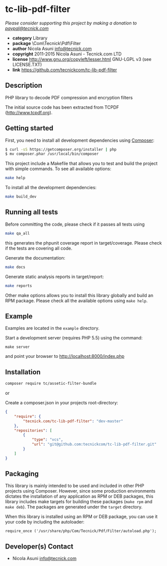 # tc-lib-pdf-filter

*Please consider supporting this project by making a donation to <paypal@tecnick.com>*

* **category**    Library
* **package**     \Com\Tecnick\Pdf\Filter
* **author**      Nicola Asuni <info@tecnick.com>
* **copyright**   2011-2015 Nicola Asuni - Tecnick.com LTD
* **license**     http://www.gnu.org/copyleft/lesser.html GNU-LGPL v3 (see LICENSE.TXT)
* **link**        https://github.com/tecnickcom/tc-lib-pdf-filter

## Description

PHP library to decode PDF compression and encryption filters

The initial source code has been extracted from TCPDF (<http://www.tcpdf.org>).


## Getting started

First, you need to install all development dependencies using [Composer](https://getcomposer.org/):

```bash
$ curl -sS https://getcomposer.org/installer | php
$ mv composer.phar /usr/local/bin/composer
```

This project include a Makefile that allows you to test and build the project with simple commands.
To see all available options:

```bash
make help
```

To install all the development dependencies:

```bash
make build_dev
```

## Running all tests

Before committing the code, please check if it passes all tests using

```bash
make qa_all
```
this generates the phpunit coverage report in target/coverage.
Please check if the tests are covering all code.

Generate the documentation:

```bash
make docs
```

Generate static analysis reports in target/report:

```bash
make reports
```

Other make options allows you to install this library globally and build an RPM package.
Please check all the available options using `make help`.


## Example

Examples are located in the `example` directory.

Start a development server (requires PHP 5.5) using the command:

```
make server
```

and point your browser to <http://localhost:8000/index.php>


## Installation

```sh
composer require tc/assetic-filter-bundle
```

or

Create a composer.json in your projects root-directory:

```json
{
    "require": {
        "tecnick.com/tc-lib-pdf-filter": "dev-master"
    },
    "repositories": [
        {
            "type": "vcs",
            "url": "git@github.com:tecnickcom/tc-lib-pdf-filter.git"
        }
    ]
}
```


## Packaging

This library is mainly intended to be used and included in other PHP projects using Composer.
However, since some production environments dictates the installation of any application as RPM or DEB packages,
this library includes make targets for building these packages (`make rpm` and `make deb`).
The packages are generated under the `target` directory.

When this library is installed using an RPM or DEB package, you can use it your code by including the autoloader:
```
require_once ('/usr/share/php/Com/Tecnick/Pdf/Filter/autoload.php');
```


## Developer(s) Contact

* Nicola Asuni <info@tecnick.com>
